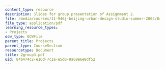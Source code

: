 ```yaml
---
content_type: resource
description: Slides for group presentation of Assignment 2.
file: /media/courses/11-946j-beijing-urban-design-studio-summer-2004/84b474c2e16d7c1ae5d09a68e6e8df52_2group3.pdf
file_type: application/pdf
learning_resource_types:
- Projects
ocw_type: OCWFile
parent_title: Projects
parent_type: CourseSection
resourcetype: Document
title: 2group3.pdf
uid: 84b474c2-e16d-7c1a-e5d0-9a68e6e8df52
---
```

